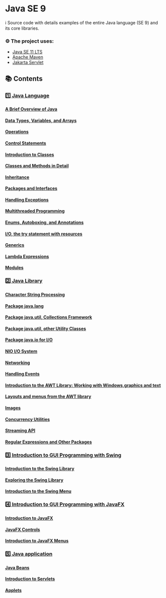 # Java SE 9

ℹ️ Source code with details examples of the entire Java language (SE 9) and its core libraries.

### ⚙️ The project uses:

- [Java SE 11 LTS](https://www.oracle.com/java/technologies/downloads/archive/)
- [Apache Maven](https://maven.apache.org/)
- [Jakarta Servlet](https://jakarta.ee/specifications/servlet/)

## 📚 Contents

### [1️⃣ Java Language](https://github.com/DimaZeland/Java-Software-Engineer/tree/master/01-Java-Syntax/02-Java-9/m1syntax)
#### [A Brief Overview of Java](https://github.com/DimaZeland/Java-Software-Engineer/tree/master/01-Java-Syntax/02-Java-9/m1syntax/src/main/java/c02Review)
#### [Data Types, Variables, and Arrays](https://github.com/DimaZeland/Java-Software-Engineer/tree/master/01-Java-Syntax/02-Java-9/m1syntax/src/main/java/c03DataTypes)
#### [Operations](https://github.com/DimaZeland/Java-Software-Engineer/tree/master/01-Java-Syntax/02-Java-9/m1syntax/src/main/java/c04Operations)
#### [Control Statements](https://github.com/DimaZeland/Java-Software-Engineer/tree/master/01-Java-Syntax/02-Java-9/m1syntax/src/main/java/c06Classes)
#### [Introduction to Classes](https://github.com/DimaZeland/Java-Software-Engineer/tree/master/01-Java-Syntax/02-Java-9/m1syntax/src/main/java/c06Classes)
#### [Classes and Methods in Detail](https://github.com/DimaZeland/Java-Software-Engineer/tree/master/01-Java-Syntax/02-Java-9/m1syntax/src/main/java/c07Methods)
#### [Inheritance](https://github.com/DimaZeland/Java-Software-Engineer/tree/master/01-Java-Syntax/02-Java-9/m1syntax/src/main/java/c08Inheritance)
#### [Packages and Interfaces](https://github.com/DimaZeland/Java-Software-Engineer/tree/master/01-Java-Syntax/02-Java-9/m1syntax/src/main/java/c09Interfaces)
#### [Handling Exceptions](https://github.com/DimaZeland/Java-Software-Engineer/tree/master/01-Java-Syntax/02-Java-9/m1syntax/src/main/java/c10Exceptions)
#### [Multithreaded Programming](https://github.com/DimaZeland/Java-Software-Engineer/tree/master/01-Java-Syntax/02-Java-9/m1syntax/src/main/java/c11Multithreading)
#### [Enums, Autoboxing, and Annotations](https://github.com/DimaZeland/Java-Software-Engineer/tree/master/01-Java-Syntax/02-Java-9/m1syntax/src/main/java/c12Annotations)
#### [I/O, the try statement with resources](https://github.com/DimaZeland/Java-Software-Engineer/tree/master/01-Java-Syntax/02-Java-9/m1syntax/src/main/java/c13InOutput)
#### [Generics](https://github.com/DimaZeland/Java-Software-Engineer/tree/master/01-Java-Syntax/02-Java-9/m1syntax/src/main/java/c14Generics)
#### [Lambda Expressions](https://github.com/DimaZeland/Java-Software-Engineer/tree/master/01-Java-Syntax/02-Java-9/m1syntax/src/main/java/c15Lambda)
#### [Modules](https://github.com/DimaZeland/Java-Software-Engineer/tree/master/01-Java-Syntax/02-Java-9/m1syntax/src/main/java/c16Modules/mymodapp/appsrc)
### [2️⃣ Java Library](https://github.com/DimaZeland/Java-Software-Engineer/tree/master/01-Java-Syntax/02-Java-9/m2library)
#### [Character String Processing](https://github.com/DimaZeland/Java-Software-Engineer/tree/master/01-Java-Syntax/02-Java-9/m2library/src/main/java/c17String)
#### [Package java.lang](https://github.com/DimaZeland/Java-Software-Engineer/tree/master/01-Java-Syntax/02-Java-9/m2library/src/main/java/c18Lang)
#### [Package java.util, Collections Framework](https://github.com/DimaZeland/Java-Software-Engineer/tree/master/01-Java-Syntax/02-Java-9/m2library/src/main/java/c19Collections)
#### [Package java.util, other Utility Classes](https://github.com/DimaZeland/Java-Software-Engineer/tree/master/01-Java-Syntax/02-Java-9/m2library/src/main/java/c20Util)
#### [Package java.io for I/O](https://github.com/DimaZeland/Java-Software-Engineer/tree/master/01-Java-Syntax/02-Java-9/m2library/src/main/java/c21Javaio)
#### [NIO I/O System](https://github.com/DimaZeland/Java-Software-Engineer/tree/master/01-Java-Syntax/02-Java-9/m2library/src/main/java/c22Nio)
#### [Networking](https://github.com/DimaZeland/Java-Software-Engineer/tree/master/01-Java-Syntax/02-Java-9/m2library/src/main/java/c23NetWorking)
#### [Handling Events](https://github.com/DimaZeland/Java-Software-Engineer/tree/master/01-Java-Syntax/02-Java-9/m2library/src/main/java/c24Events)
#### [Introduction to the AWT Library: Working with Windows,graphics and text](https://github.com/DimaZeland/Java-Software-Engineer/tree/master/01-Java-Syntax/02-Java-9/m2library/src/main/java/c25AWTwindows)
#### [Layouts and menus from the AWT library](https://github.com/DimaZeland/Java-Software-Engineer/tree/master/01-Java-Syntax/02-Java-9/m2library/src/main/java/c26AWTmenu)
#### [Images](https://github.com/DimaZeland/Java-Software-Engineer/tree/master/01-Java-Syntax/02-Java-9/m2library/src/main/java/c27Images)
#### [Concurrency Utilities](https://github.com/DimaZeland/Java-Software-Engineer/tree/master/01-Java-Syntax/02-Java-9/m2library/src/main/java/c28Parallelism)
#### [Streaming API](https://github.com/DimaZeland/Java-Software-Engineer/tree/master/01-Java-Syntax/02-Java-9/m2library/src/main/java/c29StreamAPI)
#### [Regular Expressions and Other Packages](https://github.com/DimaZeland/Java-Software-Engineer/tree/master/01-Java-Syntax/02-Java-9/m2library/src/main/java/c30Regex)
### [3️⃣ Introduction to GUI Programming with Swing](https://github.com/DimaZeland/Java-Software-Engineer/tree/master/01-Java-Syntax/02-Java-9/m3Swing)
#### [Introduction to the Swing Library](https://github.com/DimaZeland/Java-Software-Engineer/tree/master/01-Java-Syntax/02-Java-9/m3Swing/src/main/java/c31Overview)
#### [Exploring the Swing Library](https://github.com/DimaZeland/Java-Software-Engineer/tree/master/01-Java-Syntax/02-Java-9/m3Swing/src/main/java/c32Buttons)
#### [Introduction to the Swing Menu](v)
### [4️⃣ Introduction to GUI Programming with JavaFX](https://github.com/DimaZeland/Java-Software-Engineer/tree/master/01-Java-Syntax/02-Java-9/m4JavaFx)
#### [Introduction to JavaFX](https://github.com/DimaZeland/Java-Software-Engineer/tree/master/01-Java-Syntax/02-Java-9/m4JavaFx/src/main/java/c34Overview)
#### [JavaFX Controls](https://github.com/DimaZeland/Java-Software-Engineer/tree/master/01-Java-Syntax/02-Java-9/m4JavaFx/src/main/java/c35Controls)
#### [Introduction to JavaFX Menus](https://github.com/DimaZeland/Java-Software-Engineer/tree/master/01-Java-Syntax/02-Java-9/m4JavaFx/src/main/java/c36Menu)
### [5️⃣ Java application](https://github.com/DimaZeland/Java-Software-Engineer/tree/master/01-Java-Syntax/02-Java-9/m5Application)
#### [Java Beans](https://github.com/DimaZeland/Java-Software-Engineer/tree/master/01-Java-Syntax/02-Java-9/m5Application/src/main/java/c37JavaBeans)
#### [Introduction to Servlets](https://github.com/DimaZeland/Java-Software-Engineer/tree/master/01-Java-Syntax/02-Java-9/m5Application/src/main/java/c38Servlets)
#### [Applets](https://github.com/DimaZeland/Java-Software-Engineer/tree/master/01-Java-Syntax/02-Java-9/m5Application/src/main/java/c39Applets)